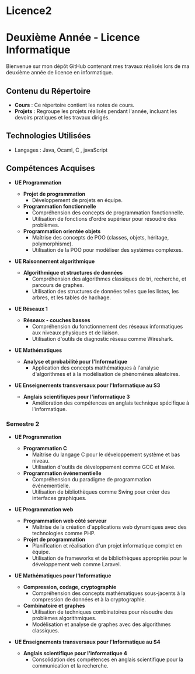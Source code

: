 # Licence2

#  Deuxième Année - Licence Informatique
Bienvenue sur mon dépôt GitHub contenant mes travaux réalisés lors de ma deuxième année de licence en informatique.

## Contenu du Répertoire

- **Cours** : Ce répertoire contient les notes de cours.
- **Projets** : Regroupe les projets réalisés pendant l'année, incluant les devoirs pratiques et les travaux dirigés.



## Technologies Utilisées

- Langages : Java, Ocaml, C , javaScript 


## Compétences Acquises
   
- **UE Programmation**
  - **Projet de programmation**
    - Développement de projets en équipe.
  - **Programmation fonctionnelle** 
    - Compréhension des concepts de programmation fonctionnelle.
    - Utilisation de fonctions d'ordre supérieur pour résoudre des problèmes.
  - **Programmation orientée objets** 
    - Maîtrise des concepts de POO (classes, objets, héritage, polymorphisme).
    - Utilisation de la POO pour modéliser des systèmes complexes.

- **UE Raisonnement algorithmique**
  - **Algorithmique et structures de données** 
    - Compréhension des algorithmes classiques de tri, recherche, et parcours de graphes.
    - Utilisation des structures de données telles que les listes, les arbres, et les tables de hachage.

- **UE Réseaux 1**
  - **Réseaux - couches basses** 
    - Compréhension du fonctionnement des réseaux informatiques aux niveaux physiques et de liaison.
    - Utilisation d'outils de diagnostic réseau comme Wireshark.

- **UE Mathématiques**
  - **Analyse et probabilité pour l'Informatique** 
    - Application des concepts mathématiques à l'analyse d'algorithmes et à la modélisation de phénomènes aléatoires.

- **UE Enseignements transversaux pour l'Informatique au S3**
  - **Anglais scientifiques pour l'informatique 3** 
    - Amélioration des compétences en anglais technique spécifique à l'informatique.

### Semestre 2

- **UE Programmation**
  - **Programmation C**
    - Maîtrise du langage C pour le développement système et bas niveau.
    - Utilisation d'outils de développement comme GCC et Make.
  - **Programmation événementielle** 
    - Compréhension du paradigme de programmation événementielle.
    - Utilisation de bibliothèques comme Swing pour créer des interfaces graphiques.

- **UE Programmation web**
  - **Programmation web côté serveur** 
    - Maîtrise de la création d'applications web dynamiques avec des technologies comme PHP.
  - **Projet de programmation** 
    - Planification et réalisation d'un projet informatique complet en équipe.
    - Utilisation de frameworks et de bibliothèques appropriés pour le développement web comme Laravel.

- **UE Mathématiques pour l'Informatique**
  - **Compression, codage, cryptographie** 
    - Compréhension des concepts mathématiques sous-jacents à la compression de données et à la cryptographie.
  - **Combinatoire et graphes** 
    - Utilisation de techniques combinatoires pour résoudre des problèmes algorithmiques.
    - Modélisation et analyse de graphes avec des algorithmes classiques.

- **UE Enseignements transversaux pour l'Informatique au S4**
  - **Anglais scientifique pour l'informatique 4** 
    - Consolidation des compétences en anglais scientifique pour la communication et la recherche.
 

